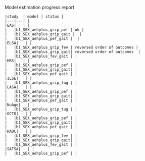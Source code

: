 Model estimation progress report

	|study  | model | status |
	|---|---| |
	|EAS|   | |
	|   |b1_SEX_aehplus_grip_pef | ok |
	|   |b1_SEX_aehplus_grip_gait |  |
	|   |b1_SEX_aehplus_pef_gait |  |
	|ELSA|   | |
	|   |b1_SEX_aehplus_grip_fev | reversed order of outcomes |
	|   |b1_SEX_aehplus_grip_gait| reversed order of outcomes  |
	|   |b1_SEX_aehplus_fev_gait | |	
	|HRS|   | |
	|   |b1_SEX_aehplus_grip_pef | |
	|   |b1_SEX_aehplus_grip_gait| |
	|   |b1_SEX_aehplus_pef_gait | |
	|ILSE|   | |
	|   |b1_SEX_aehplus_grip_tug | |
	|LASA|   | |
	|   |b1_SEX_aehplus_grip_pef | |
	|   |b1_SEX_aehplus_grip_gait| |
	|   |b1_SEX_aehplus_pef_gait | |
	|NuAge|   | |
	|   |b1_SEX_aehplus_grip_tug | |
	|OCTO|   | |
	|   |b1_SEX_aehplus_grip_pef | |
	|   |b1_SEX_aehplus_grip_gait| |
	|   |b1_SEX_aehplus_pef_gait | |
	|RADC|   | |
	|   |b1_SEX_aehplus_grip_fev | |
	|   |b1_SEX_aehplus_grip_gait| |
	|   |b1_SEX_aehplus_fev_gait | |
	|SATSA|   | |
	|   |b1_SEX_aehplus_grip_pef | |
